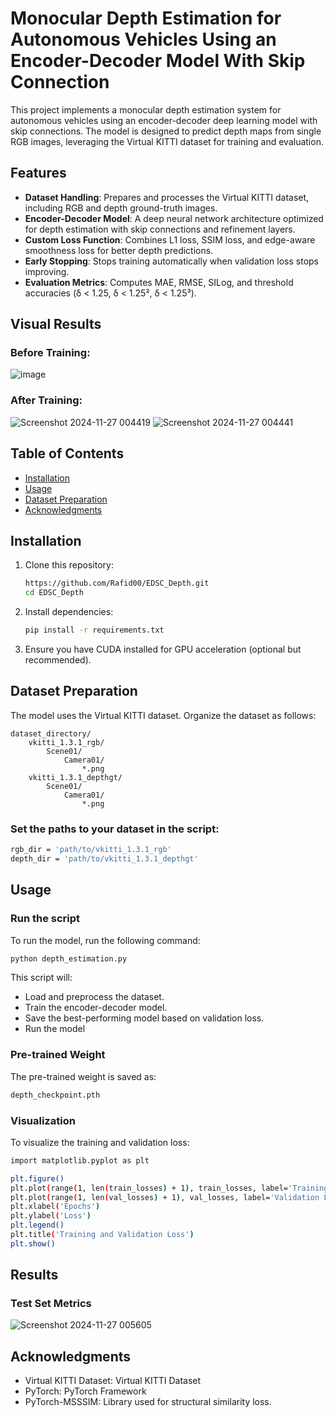 # Monocular Depth Estimation for Autonomous Vehicles Using an Encoder-Decoder Model With Skip Connection

This project implements a monocular depth estimation system for autonomous vehicles using an encoder-decoder deep learning model with skip connections. The model is designed to predict depth maps from single RGB images, leveraging the Virtual KITTI dataset for training and evaluation. 

## Features

- **Dataset Handling**: Prepares and processes the Virtual KITTI dataset, including RGB and depth ground-truth images.
- **Encoder-Decoder Model**: A deep neural network architecture optimized for depth estimation with skip connections and refinement layers.
- **Custom Loss Function**: Combines L1 loss, SSIM loss, and edge-aware smoothness loss for better depth predictions.
- **Early Stopping**: Stops training automatically when validation loss stops improving.
- **Evaluation Metrics**: Computes MAE, RMSE, SILog, and threshold accuracies (δ < 1.25, δ < 1.25², δ < 1.25³).

## Visual Results
### Before Training:
![image](https://github.com/user-attachments/assets/2ffacb2e-28b7-45ee-962e-7f8622ab708d)
### After Training:
![Screenshot 2024-11-27 004419](https://github.com/user-attachments/assets/bb3a14ad-10bf-4be6-8bb7-88218c9d137e)
![Screenshot 2024-11-27 004441](https://github.com/user-attachments/assets/48cde5a0-67a1-47cc-bc1a-d751cd800472)

## Table of Contents

- [Installation](#installation)
- [Usage](#usage)
- [Dataset Preparation](#dataset-preparation)
- [Acknowledgments](#acknowledgments)

## Installation

1. Clone this repository:
    ```bash
    https://github.com/Rafid00/EDSC_Depth.git
    cd EDSC_Depth
    ```

2. Install dependencies:
    ```bash
    pip install -r requirements.txt
    ```

3. Ensure you have CUDA installed for GPU acceleration (optional but recommended).

## Dataset Preparation

The model uses the Virtual KITTI dataset. Organize the dataset as follows:
```plaintext
dataset_directory/
    vkitti_1.3.1_rgb/
        Scene01/
            Camera01/
                *.png
    vkitti_1.3.1_depthgt/
        Scene01/
            Camera01/
                *.png
```

### Set the paths to your dataset in the script:
```bash
rgb_dir = 'path/to/vkitti_1.3.1_rgb'
depth_dir = 'path/to/vkitti_1.3.1_depthgt'
```

## Usage

### Run the script
To run the model, run the following command:
```bash
python depth_estimation.py
```

This script will:
- Load and preprocess the dataset.
- Train the encoder-decoder model.
- Save the best-performing model based on validation loss.
- Run the model

### Pre-trained Weight
The pre-trained weight is saved as:
```bash
depth_checkpoint.pth
```

### Visualization
To visualize the training and validation loss:
```bash
import matplotlib.pyplot as plt

plt.figure()
plt.plot(range(1, len(train_losses) + 1), train_losses, label='Training Loss')
plt.plot(range(1, len(val_losses) + 1), val_losses, label='Validation Loss')
plt.xlabel('Epochs')
plt.ylabel('Loss')
plt.legend()
plt.title('Training and Validation Loss')
plt.show()
```

## Results
### Test Set Metrics
![Screenshot 2024-11-27 005605](https://github.com/user-attachments/assets/e67f3207-cbef-48be-8693-96179676b347)

## Acknowledgments
- Virtual KITTI Dataset: Virtual KITTI Dataset
- PyTorch: PyTorch Framework
- PyTorch-MSSSIM: Library used for structural similarity loss.
